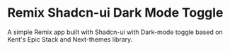 # Remix Shadcn-ui Dark Mode Toggle

A simple Remix app built with Shadcn-ui with Dark-mode toggle based on Kent's Epic Stack and Next-themes library.
